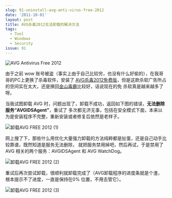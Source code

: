 ```yaml
---
slug: 91-uninstall-avg-anti-virus-free-2012
date: '2011-10-01'
layout: post
title: AVG杀毒2012无法卸载的解决方法
tags:
  - Tool
  - Windows
  - Security
issue: 91
---
```


![AVG Antivirus Free 2012](https://github.com/greatghoul/greatghoul.github.io/assets/208966/5f277bb1-42c2-49b6-9ca5-f40abf158a07)

由于之前 wow 账号被盗（事实上由于自己比较穷，也没有什么好偷的），在我哥哥的PC上更换了杀毒软件，安装了 
[AVG杀毒2012免费版][1]，但是这款杀软广告所占的空间实在太大，还是换回[金山毒霸][2]比较好，话说现在的免
杀软真是越来越多了呀。

当我试图卸载 AVG 时，问题出现了，卸载不成功，返回如下图的错误，**无法删除服务“AVGIDSAgent”**，重试了
多次都无济无事，包括在安全模式下面，本来以为是安装程序不完整，重新安装或者修复后依然是老样子。

![卸载AVG FREE 2012 (1)](https://github.com/greatghoul/greatghoul.github.io/assets/208966/d6784eb2-e5e0-4a62-b95e-14b342e66262)

网上搜了下，那些什么用优化大量强力卸载的方法纯粹都是扯蛋，还是自己动手比较靠谱，既然知道是服务无法删除，
就把服务禁用掉吧，然后再试，于是禁用了 AVG 相关的两个服务：AVGIDSAgent 和 AVG WatchDog。

![卸载AVG FREE 2012 (2)](https://github.com/greatghoul/greatghoul.github.io/assets/208966/60768164-80fb-4297-a036-648ef55bf60b)

重试后再次尝试卸载，很顺利就卸载完成了（AVG卸载程序的进度条就是个渣，根本提示不了进度，一直是保持在0%
位置，不用去管它）。

![卸载AVG FREE 2012 (3)](http://pic.yupoo.com/greatghoul_v/BpqSbvl9/NPssA.png)

[1]: http://www.avg.com/cn-zh/china-avg-antivirus-free "AVG杀毒2012免费版"
[2]: http://www.ijinshan.com/duba/index.shtml "金山毒霸"
